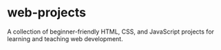 # web-projects
A collection of beginner-friendly HTML, CSS, and JavaScript projects for learning and teaching web development.
